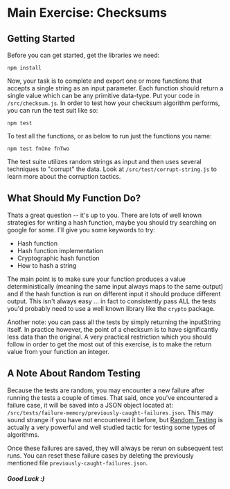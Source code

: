 # Main Exercise: Checksums

## Getting Started

Before you can get started, get the libraries we need:

```
npm install
```

Now, your task is to complete and export one or more functions that accepts a single string as an input parameter. Each function should return a single value which can be any primitive data-type. Put your code in `/src/checksum.js`. In order to test how your checksum algorithm performs, you can run the test suit like so:

```
npm test
```

To test all the functions, or as below to run just the functions you name:

```
npm test fnOne fnTwo

```

The test suite utilizes random strings as input and then uses several techniques to "corrupt" the data. Look at `/src/test/corrupt-string.js` to learn more about the corruption tactics.

## What Should My Function Do?

Thats a great question -- it's up to you. There are lots of well known strategies for writing a hash function, maybe you should try searching on google for some. I'll give you some keywords to try:

* Hash function
* Hash function implementation
* Cryptographic hash function
* How to hash a string

The main point is to make sure your function produces a value deterministically (meaning the same input always maps to the same output) and if the hash function is run on different input it should produce different output. This isn't always easy ... in fact to consistently pass ALL the tests you'd probably need to use a well known library like the `crypto` package.

Another note: you can pass all the tests by simply returning the inputString itself. In practice however, the point of a checksum is to have significantly less data than the original. A very practical restriction which you should follow in order to get the most out of this exercise, is to make the return value from your function an integer.

## A Note About Random Testing

Because the tests are random, you may encounter a new failure after running the tests a couple of times. That said, once you've encountered a failure case, it will be saved into a JSON object located at: `/src/tests/failure-memory/previously-caught-failures.json`. This may sound strange if you have not encountered it before, but [Random Testing](https://en.wikipedia.org/wiki/Random_testing) is actually a very powerful and well studied tactic for testing some types of algorithms.

Once these failures are saved, they will always be rerun on subsequent test runs. You can reset these failure cases by deleting the previously mentioned file `previously-caught-failures.json`.


##### Good Luck :)
